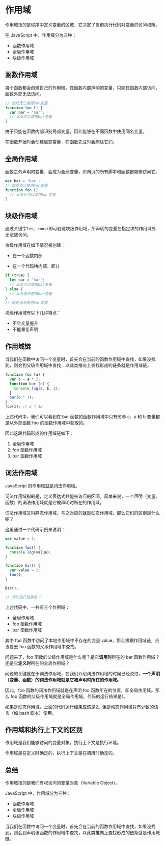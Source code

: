 # 作用域

作用域指的是程序中定义变量的区域，它决定了当前执行代码对变量的访问权限。

在 JavaScript 中，作用域分为三种：

- 函数作用域
- 全局作用域
- 块级作用域

## 函数作用域

每个函数都会创建自己的作用域，在函数内部声明的变量，只能在函数内部访问，函数外部无法访问。

```js
// 此处无法使用bar变量
function foo () {
  var bar = 'bar';
  // 此处可以使用bar变量
}
```

由于只能在函数内部识别局部变量，因此能够在不同函数中使用同名变量。

在函数开始时会创建局部变量，在函数完成时会删除它们。

## 全局作用域

函数之外声明的变量，会成为全局变量，即网页的所有脚本和函数都能够访问它。

```js
var bar = 'bar';
// 此处可以使用bar变量
function foo () 
  // 此处也可以使用bar变量
}
```

## 块级作用域

通过关键字`let`、`const`即可创建块级作用域，所声明的变量在指定块的作用域外无法被访问。

块级作用域在如下情况被创建：

- 在一个函数内部

- 在一个代码块内部，即`{}`

```js
if (true) {
  let bar = 'bar';
  // 此处可以使用bar变量
} else {
  // 此处无法使用bar变量
}
// 此处无法使用bar变量
```

块级作用域有以下几种特点：

- 不会变量提升
- 不能重复声明

## 作用域链

当我们在函数中访问一个变量时，首先会在当前的函数作用域中查找，如果没找到，则会到父级作用域中查找，以此类推向上查找形成的链条就是作用域链。

```js
function foo (a) {
  var b = a * 2;
  function bar (c) {
    console.log(a, b, c);
  }
  bar(b * 3);
}
foo(2); // 2 4 12
```

上述代码中，我们可以看到在 bar 函数的函数作用域中只有形参 c，a 和 b 变量都是从外部函数 foo 的函数作用域中获取的。

因此这段代码形成的作用域链如下：

1. 全局作用域
2. foo 函数作用域
3. bar 函数作用域

## 词法作用域

 JavaScript 的作用域就是词法作用域。

词法作用域指的是，定义表达式并能被访问的区间。简单来说，一个声明（变量、函数）的词法作用域就是它被声明时所在的作用域。

词法作用域又叫静态作用域，与之对应的就是动态作用域，那么它们的区别是什么呢？

这里通过一个代码示例来说明：

```js
var value = 1;

function foo() {
  console.log(value);
}

function bar() {
  var value = 2;
  foo();
}

bar();

// 代码运行结果是？
```

上述代码中，一共有三个作用域：

- 全局作用域
- foo 函数作用域
- bar 函数作用域

其中 foo 函数中访问了本地作用域中不存在的变量 value，那么根据作用域链，应该要去 foo 函数的父级作用域中查找。

问题来了，foo 函数的父级作用域是什么呢？是它**调用时**所在的 bar 函数作用域？还是它**定义时**所在的全局作用域？

问题的关键就在于词法作用域，在我们介绍词法作用域的时候已经说过，**一个声明（变量、函数）的词法作用域就是它被声明时所在的作用域。**

因此，foo 函数的词法作用域就是在声明 foo 函数所在的位置，即全局作用域。那么 foo 函数的父级作用域就是全局作用域。代码的运行结果是1。

如果是动态作用域，上面的代码运行结果应该是2。但是动态作用域只有少数的语言（如 bash 脚本）使用。

## 作用域和执行上下文的区别

作用域是我们能够访问的变量对象，执行上下文是执行环境。

作用域是在定义时确定的，执行上下文是在调用时确定的。

## 总结

作用域指的是我们有权访问的变量对象（Variable Object）。

JavaScript 中，作用域分为三种：

- 函数作用域
- 全局作用域
- 块级作用域

当我们在函数中访问一个变量时，首先会在当前的函数作用域中查找，如果没找到，则会到声明该函数的作用域中查找，以此类推向上查找形成的链条就是作用域链。


